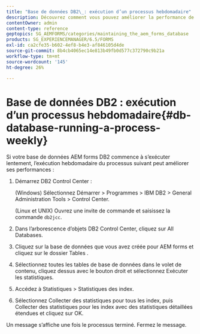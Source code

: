 ```yaml
---
title: "Base de données DB2\_: exécution d’un processus hebdomadaire"
description: Découvrez comment vous pouvez améliorer la performance de votre base de données AEM Forms DB2.
contentOwner: admin
content-type: reference
geptopics: SG_AEMFORMS/categories/maintaining_the_aem_forms_database
products: SG_EXPERIENCEMANAGER/6.5/FORMS
exl-id: ca2cfe35-b602-4ef8-b4e3-af846105d4de
source-git-commit: 8b4cb4065ec14e813b49fb0d577c372790c9b21a
workflow-type: tm+mt
source-wordcount: '145'
ht-degree: 26%

---
```


# Base de données DB2 : exécution d’un processus hebdomadaire{#db-database-running-a-process-weekly}

Si votre base de données AEM forms DB2 commence à s’exécuter lentement, l’exécution hebdomadaire du processus suivant peut améliorer ses performances :

1. Démarrez DB2 Control Center :

   (Windows) Sélectionnez Démarrer > Programmes > IBM DB2 > General Administration Tools > Control Center.

   (Linux et UNIX) Ouvrez une invite de commande et saisissez la commande `db2jcc`.

1. Dans l’arborescence d’objets DB2 Control Center, cliquez sur All Databases.
1. Cliquez sur la base de données que vous avez créée pour AEM forms et cliquez sur le dossier Tables .
1. Sélectionnez toutes les tables de base de données dans le volet de contenu, cliquez dessus avec le bouton droit et sélectionnez Exécuter les statistiques.
1. Accédez à Statistiques > Statistiques des index.
1. Sélectionnez Collecter des statistiques pour tous les index, puis Collecter des statistiques pour les index avec des statistiques détaillées étendues et cliquez sur OK.

Un message s’affiche une fois le processus terminé. Fermez le message.
